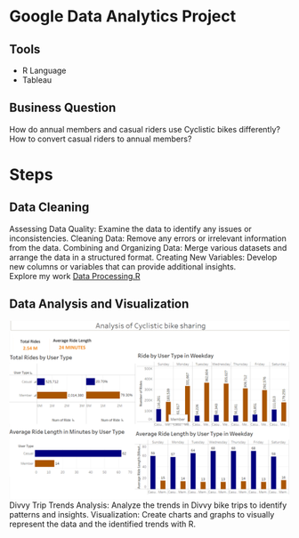 # Google Data Analytics Project
## Tools 
* R Language
* Tableau
## Business Question
How do annual members and casual riders use Cyclistic bikes differently?
How to convert casual riders to annual members?
# Steps
## Data Cleaning
Assessing Data Quality: Examine the data to identify any issues or inconsistencies.
Cleaning Data: Remove any errors or irrelevant information from the data.
Combining and Organizing Data: Merge various datasets and arrange the data in a structured format.
Creating New Variables: Develop new columns or variables that can provide additional insights.\
Explore my work [Data Processing.R](https://github.com/Watcharapollll/Data-Anlyst-Portfolio/blob/main/Google%20Data%20Analytics%20Project/data_processing.R)
## Data Analysis and Visualization
![Dashboard](https://github.com/Watcharapollll/Data-Anlyst-Portfolio/blob/main/Google%20Data%20Analytics%20Project/Dashboard.png)
Divvy Trip Trends Analysis: Analyze the trends in Divvy bike trips to identify patterns and insights.
Visualization: Create charts and graphs to visually represent the data and the identified trends with R.
